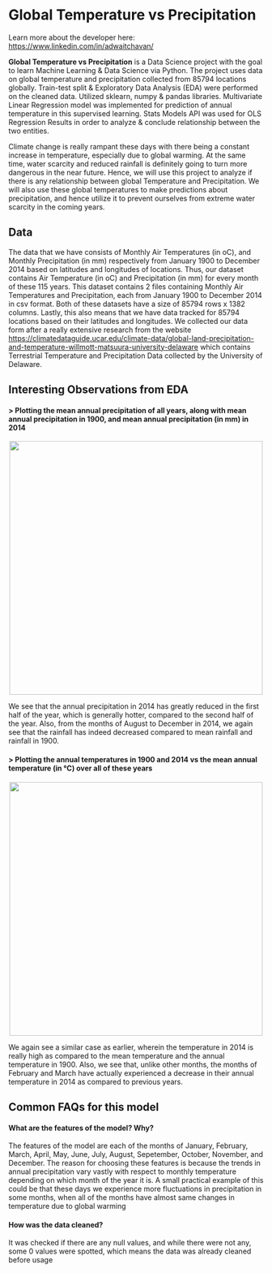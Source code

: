 # Global Temperature vs Precipitation

Learn more about the developer here: https://www.linkedin.com/in/adwaitchavan/

**Global Temperature vs Precipitation** is a Data Science project with the goal to learn Machine Learning & Data Science via Python. The project uses data on global temperature and precipitation collected from 85794 locations globally. Train-test split & Exploratory Data Analysis (EDA) were performed on the cleaned data. Utilized sklearn, numpy & pandas libraries. Multivariate Linear Regression model was implemented for prediction of annual temperature in this supervised learning. Stats Models API was used for OLS Regression Results in order to analyze & conclude relationship between the two entities.  

Climate change is really rampant these days with there being a constant increase in temperature, especially due to global warming. At the same time, water scarcity and reduced rainfall is definitely going to turn more dangerous in the near future. Hence, we will use this project to analyze if there is any relationship between global Temperature and Precipitation. We will also use these global temperatures to make predictions about precipitation, and hence utilize it to prevent ourselves from extreme water scarcity in the coming years. 

## Data
The data that we have consists of Monthly Air Temperatures (in oC), and Monthly Precipitation (in mm) respectively from January 1900 to December 2014 based on latitudes and longitudes of locations. Thus, our dataset contains Air Temperature (in oC) and Precipitation (in mm) for every month of these 115 years.
This dataset contains 2 files containing Monthly Air Temperatures and Precipitation, each from January 1900 to December 2014 in csv format.
Both of these datasets have a size of 85794 rows x 1382 columns. Lastly, this also means that we have data tracked for 85794 locations based on their latitudes and longitudes. We collected our data form after a really extensive research from the website https://climatedataguide.ucar.edu/climate-data/global-land-precipitation-and-temperature-willmott-matsuura-university-delaware which contains Terrestrial Temperature and Precipitation Data collected by the University of Delaware. 

## Interesting Observations from EDA
#### > Plotting the mean annual precipitation of all years, along with mean annual precipitation in 1900, and mean annual precipitation (in mm) in 2014

<p align="center"><img src="https://user-images.githubusercontent.com/57969397/123930935-cd047100-d955-11eb-843b-26d77caf80b9.png" height="500"></p>

We see that the annual precipitation in 2014 has greatly reduced in the first half of the year, which is generally hotter, compared to the second half of the year. Also, from the months of August to December in 2014, we again see that the rainfall has indeed decreased compared to mean rainfall and rainfall in 1900. <br>

#### > Plotting the annual temperatures in 1900 and 2014 vs the mean annual temperature (in ℃) over all of these years
<p align="center"><img src="https://user-images.githubusercontent.com/57969397/123934312-c7f4f100-d958-11eb-857b-14cfb9647467.png" height="500"></p>

We again see a similar case as earlier, wherein the temperature in 2014 is really high as compared to the mean temperature and the annual temperature in 1900. Also, we see that, unlike other months, the months of February and March have actually experienced a decrease in their annual temperature in 2014 as compared to previous years.

## Common FAQs for this model
#### What are the features of the model? Why?  
The features of the model are each of the months of January, February, March, April, May, June, July, August, Sepetember, October, November, and December. The reason for choosing these features is because the trends in annual precipitation vary vastly with respect to monthly temperature depending on which month of the year it is.
A small practical example of this could be that these days we experience more fluctuations in precipitation in some months, when all of the months have almost same changes in temperature due to global warming

#### How was the data cleaned?   
It was checked if there are any null values, and while there were not any, some 0 values were spotted, which means the data was already cleaned before usage

